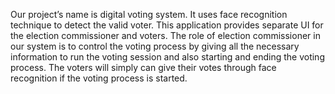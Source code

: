 Our project’s name is digital voting system. It uses face recognition technique to detect the valid voter. This application provides separate UI for the election commissioner and voters. The role of election commissioner in our system is to control the voting process by giving all the necessary information to run the voting session and also starting and ending the voting process. The voters will simply can give their votes through face recognition if the voting process is started.

